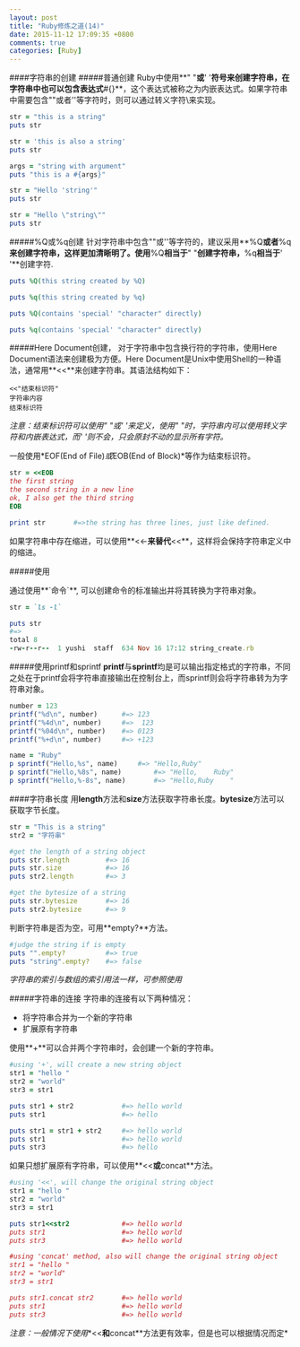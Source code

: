 ```yaml
---
layout: post
title: "Ruby修炼之道(14)"
date: 2015-11-12 17:09:35 +0800
comments: true
categories: [Ruby]
---
```


####字符串的创建
#####普通创建
Ruby中使用**" "**或**' '**符号来创建字符串，在字符串中也可以包含表达式**#{}**，这个表达式被称之为内嵌表达式。如果字符串中需要包含""或者''等字符时，则可以通过转义字符\来实现。

``` ruby 
str = "this is a string"
puts str

str = 'this is also a string'
puts str

args = "string with argument"
puts "this is a #{args}"

str = "Hello 'string'"
puts str

str = "Hello \"string\""
puts str
```
<!-- more -->

#####%Q或%q创建
针对字符串中包含""或''等字符的，建议采用**%Q**或者**%q**来创建字符串，这样更加清晰明了。使用**%Q**相当于**" "**创建字符串，**%q**相当于**' '**创建字符.

``` ruby 
puts %Q(this string created by %Q)

puts %q(this string created by %q)

puts %Q(contains 'special' "character" directly)

puts %q(contains 'special' "character" directly)
```
#####Here Document创建，
对于字符串中包含换行符的字符串，使用Here Document语法来创建极为方便。Here Document是Unix中使用Shell的一种语法，通常用**<<**来创建字符串。其语法结构如下：

	<<"结束标识符"
	字符串内容
	结束标识符
*注意：结束标识符可以使用" "或' '来定义，使用" "时，字符串内可以使用转义字符和内嵌表达式，而' '则不会，只会原封不动的显示所有字符。*   

一般使用*EOF(End of File)*或*EOB(End of Block)*等作为结束标识符。

``` ruby
str = <<EOB
the first string
the second string in a new line
ok, I also get the third string
EOB

print str		#=>the string has three lines, just like defined.
```
如果字符串中存在缩进，可以使用**<<-**来替代**<<**，这样将会保持字符串定义中的缩进。

#####使用` `

通过使用**\`命令\`**, 可以创建命令的标准输出并将其转换为字符串对象。

``` ruby
str = `ls -l`

puts str 		
#=> 
total 8
-rw-r--r--  1 yushi  staff  634 Nov 16 17:12 string_create.rb
```

#####使用printf和sprintf
**printf**与**sprintf**均是可以输出指定格式的字符串，不同之处在于printf会将字符串直接输出在控制台上，而sprintf则会将字符串转为为字符串对象。

``` ruby
number = 123
printf("%d\n", number)		#=> 123
printf("%4d\n", number)		#=>  123
printf("%04d\n", number)    #=> 0123
printf("%+d\n", number)		#=> +123

name = "Ruby"
p sprintf("Hello,%s", name)		#=> "Hello,Ruby"
p sprintf("Hello,%8s", name)		#=> "Hello,    Ruby"
p sprintf("Hello,%-8s", name)		#=> "Hello,Ruby    "
```

####字符串长度
用**length**方法和**size**方法获取字符串长度。**bytesize**方法可以获取字节长度。

``` ruby
str = "This is a string"
str2 = "字符串"

#get the length of a string object
puts str.length			#=> 16
puts str.size			#=> 16
puts str2.length		#=> 3

#get the bytesize of a string 
puts str.bytesize		#=> 16
puts str2.bytesize		#=> 9
```

判断字符串是否为空，可用**empty?**方法。

``` ruby
#judge the string if is empty
puts "".empty?			#=> true
puts "string".empty?	#=> false
```

*字符串的索引与数组的索引用法一样，可参照使用*

#####字符串的连接
字符串的连接有以下两种情况：   
- 将字符串合并为一个新的字符串   
- 扩展原有字符串

使用**+**可以合并两个字符串时，会创建一个新的字符串。

``` ruby
#using '+', will create a new string object
str1 = "hello "
str2 = "world"
str3 = str1

puts str1 + str2 			#=> hello world
puts str1					#=> hello

puts str1 = str1 + str2 	#=> hello world
puts str1					#=> hello world
puts str3					#=> hello
```

如果只想扩展原有字符串，可以使用**<<**或**concat**方法。

``` ruby
#using '<<', will change the original string object
str1 = "hello "
str2 = "world"
str3 = str1

puts str1<<str2				#=> hello world
puts str1					#=> hello world
puts str3					#=> hello world

#using 'concat' method, also will change the original string object
str1 = "hello "
str2 = "world"
str3 = str1

puts str1.concat str2		#=> hello world
puts str1					#=> hello world
puts str3					#=> hello world
```
*注意：一般情况下使用**<<**和**concat**方法更有效率，但是也可以根据情况而定*










